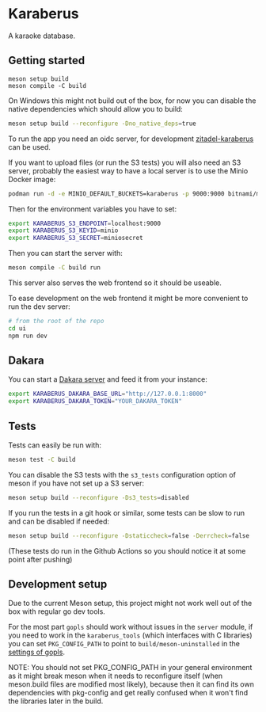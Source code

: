# Karaberus

A karaoke database.

## Getting started

```
meson setup build
meson compile -C build
```

On Windows this might not build out of the box, for now you can disable the native dependencies which should allow you to build:
```sh
meson setup build --reconfigure -Dno_native_deps=true
```

To run the app you need an oidc server, for development [zitadel-karaberus](https://github.com/odrling/zitadel-karaberus) can be used.

If you want to upload files (or run the S3 tests) you will also need an S3 server, probably the easiest way to have a local server is to use the Minio Docker image:

```sh
podman run -d -e MINIO_DEFAULT_BUCKETS=karaberus -p 9000:9000 bitnami/minio:latest
```

Then for the environment variables you have to set:
```sh
export KARABERUS_S3_ENDPOINT=localhost:9000
export KARABERUS_S3_KEYID=minio
export KARABERUS_S3_SECRET=miniosecret
```

Then you can start the server with:
```sh
meson compile -C build run
```

This server also serves the web frontend so it should be useable.

To ease development on the web frontend it might be more convenient to run the dev server:
```sh
# from the root of the repo
cd ui
npm run dev
```

## Dakara

You can start a [Dakara server](https://github.com/DakaraProject/dakara-server/) and feed it from your instance:
```sh
export KARABERUS_DAKARA_BASE_URL="http://127.0.0.1:8000"
export KARABERUS_DAKARA_TOKEN="YOUR_DAKARA_TOKEN"
```

## Tests

Tests can easily be run with:
```sh
meson test -C build
```

You can disable the S3 tests with the `s3_tests` configuration option of meson if you have not set up a S3 server:
```sh
meson setup build --reconfigure -Ds3_tests=disabled
```

If you run the tests in a git hook or similar, some tests can be slow to run and can be disabled if needed:
```sh
meson setup build --reconfigure -Dstaticcheck=false -Derrcheck=false
```
(These tests do run in the Github Actions so you should notice it at some point after pushing)

## Development setup

Due to the current Meson setup, this project might not work well out of the box with regular go dev tools.

For the most part `gopls` should work without issues in the `server` module, if you need to work in the `karaberus_tools` (which interfaces with C libraries) you can set `PKG_CONFIG_PATH` to point to `build/meson-uninstalled` in the [settings of gopls](https://github.com/golang/tools/blob/master/gopls/doc/settings.md#env-mapstringstring).

NOTE: You should not set PKG_CONFIG_PATH in your general environment as it might break meson when it needs to reconfigure itself (when meson.build files are modified most likely), because then it can find its own dependencies with pkg-config and get really confused when it won't find the libraries later in the build.

